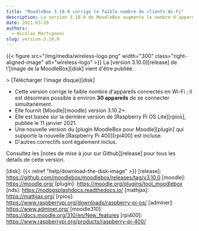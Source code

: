 ```yaml
---
title: "MoodleBox 3.10.0 corrige le faible nombre de clients Wi-Fi"
description: La version 3.10.0 de MoodleBox augmente le nombre d'appareils connectés simultanément en Wi-Fi à environ 30 appareils.
date: 2021-03-20
authors:
  - Nicolas Martignoni
slug: version-3.10.0
---
```


{{< figure src="/img/media/wireless-logo.png" width="300" class="right-aligned-image" alt="wireless-logo" >}}
La [version 3.10.0][release] de l'[image  de la MoodleBox][disk] vient d'être publiée.

&gt; [Télécharger l'image disque][disk]

  - Cette version corrige le faible nombre d'appareils connectés en Wi-Fi ; il est désormais possible à environ __30 appareils__ de se connecter simultanément.
  - Elle fournit [Moodle][moodle] version 3.10.2+.
  - Elle est basée sur la dernière version de [Raspberry Pi OS Lite][rpios], publiée le 11 janvier 2021.
  - Une nouvelle version du [plugin MoodleBox pour Moodle][plugin] qui supporte la nouvelle [Raspberry Pi 400][rpi400] est incluse.
  - D'autres correctifs sont également inclus.

Consultez les [notes de mise à jour sur Github][release] pour tous les détails de cette version.

 [disk]: {{< relref "help/download-the-disk-image" >}}
 [release]: https://github.com/moodlebox/moodlebox/releases/tag/v3.10.0
 [moodle]: https://moodle.org/
 [plugin]: https://moodle.org/plugins/tool_moodlebox
 [nds]: https://nodogsplashdocs.readthedocs.io/
 [mathjax]: https://mathjax.org/
 [rpios]: https://www.raspberrypi.org/downloads/raspberry-pi-os/
 [adminer]: https://www.adminer.org/
 [moodle310]: https://docs.moodle.org/310/en/New_features
 [rpi400]: https://www.raspberrypi.org/products/raspberry-pi-400/

